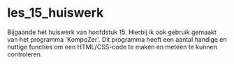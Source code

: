 # les_15_huiswerk
Bijgaande het huiswerk van hoofdstuk 15. Hierbij ik ook gebruik gemaakt van het programma 'KompoZer'. Dit programma heeft een aantal handige en nuttige functies om een HTML/CSS-code te maken en meteen te kunnen controleren.
